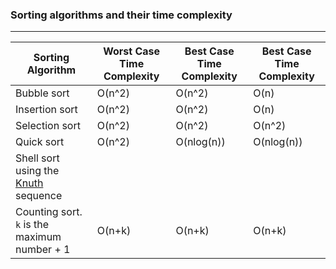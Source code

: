 ### Sorting algorithms and their time complexity

---

| Sorting Algorithm                                                                        | Worst Case Time Complexity | Best Case Time Complexity | Best Case Time Complexity |
| ---------------------------------------------------------------------------------------- | -------------------------- | ------------------------- | ------------------------- |
| Bubble sort                                                                              | O(n^2)                     | O(n^2)                    | O(n)                      |
| Insertion sort                                                                           | O(n^2)                     | O(n^2)                    | O(n)                      |
| Selection sort                                                                           | O(n^2)                     | O(n^2)                    | O(n^2)                    |
| Quick sort                                                                               | O(n^2)                     | O(nlog(n))                | O(nlog(n))                |
| Shell sort using the [Knuth](https://en.wikipedia.org/wiki/Shellsort "Knuth") sequence |                            |                           |
| Counting sort. `k` is the maximum number + 1                                             | O(n+k)                     | O(n+k)                    | O(n+k)                    |

